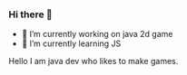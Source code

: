 ### Hi there 👋


- 🔭 I’m currently working on java 2d game
- 🌱 I’m currently learning JS

Hello I am java dev who likes to make games. 

